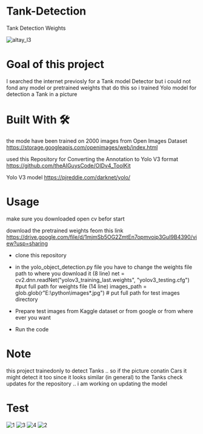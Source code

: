 # Tank-Detection
Tank Detection Weights

![altay_l3](https://user-images.githubusercontent.com/34937698/122085567-d7106680-cdd0-11eb-83b4-3c4c0756df13.jpg)


# Goal of this project

I searched the internet previosly for a Tank model Detector but i could not fond any model or pretrained weights that do this
so i trained Yolo model for detection a Tank in a picture

# Built With 🛠

  the mode have been trained on 2000 images from Open Images Dataset
  https://storage.googleapis.com/openimages/web/index.html

  used this Repository for Converting the Annotation to Yolo V3 format
  https://github.com/theAIGuysCode/OIDv4_ToolKit

  Yolo V3 model https://pjreddie.com/darknet/yolo/
 
  
 # Usage
  
  make sure you downloaded open cv befor start
  
  download the pretrained weights feom this link
  https://drive.google.com/file/d/1mjmSb5OG2ZmtEn7opmvoip3GuI9B4390/view?usp=sharing
  
  - clone this repository
  
  - in the yolo_object_detection.py file  you have to change the weights file path to where you download it
   (8 line)   net = cv2.dnn.readNet("yolov3_training_last.weights", "yolov3_testing.cfg")         #put full path for weights file
   (14 line) images_path = glob.glob(r"E:\python\images\*.jpg")                                   # put full path for test images directory
   
  - Prepare test images from Kaggle dataset or from google or from where ever you want
   
  - Run the code <python yolo_object_detection.py>
  
  
  
  # Note
  this project trainedonly to detect Tanks .. so if the picture conatin Cars it might detect it too since it looks similar (in general) to the Tanks
  check updates for the repository .. i am working on updating the model
  
  # Test
  
  ![1](https://user-images.githubusercontent.com/34937698/122087998-59018f00-cdd3-11eb-97f5-539b0e891d88.png)
![3](https://user-images.githubusercontent.com/34937698/122088125-76cef400-cdd3-11eb-97a8-980fbcc21289.png)
![4](https://user-images.githubusercontent.com/34937698/122088311-98c87680-cdd3-11eb-9c07-7e22de268c98.png)
![2](https://user-images.githubusercontent.com/34937698/122088328-9cf49400-cdd3-11eb-98f9-522a7e045764.png)


  
  
  
